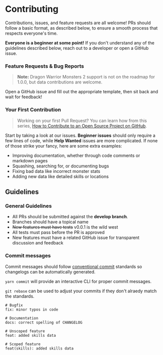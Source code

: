 # Contributing

Contributions, issues, and feature requests are all welcome! PRs should follow a basic format, as described below, to ensure a smooth process that respects everyone's time.

**Everyone is a beginner at some point!** If you don't understand any of the guidelines described below, reach out to a developer or open a GitHub issue.

### Feature Requests & Bug Reports

> **Note:** Dragon Warrior Monsters 2 support is not on the roadmap for 1.0.0, but data contributions are welcome.

Open a GitHub issue and fill out the appropriate template, then sit back and wait for feedback!

### Your First Contribution

> Working on your first Pull Request? You can learn how from this series, [How to Contribute to an Open Source Project on GitHub](https://egghead.io/series/how-to-contribute-to-an-open-source-project-on-github).

Start by taking a look at our issues. **Beginner issues** should only require a few lines of code, while **Help Wanted** issues are more complicated. If none of those strike your fancy, here are some extra examples:

-   Improving documentation, whether through code comments or markdown pages
-   Squashing, searching for, or documenting bugs
-   Fixing bad data like incorrect monster stats
-   Adding new data like detailed skills or locations

## Guidelines

### General Guidelines

-   All PRs should be submitted against the **develop branch**.
-   Branches should have a topical name
-   ~~New features must have tests~~ v0.0.1 is the wild west
-   All tests must pass before the PR is approved
-   New features must have a related GitHub issue for transparent discussion and feedback

### Commit messages

Commit messages should follow [conventional commit](https://www.conventionalcommits.org/) standards so changelogs can be automatically generated.

`yarn commit` will provide an interactive CLI for proper commit messages.

`git rebase` can be used to adjust your commits if they don't alraedy match the standards.

```shell
# Bugfix
fix: minor typos in code

# Documentation
docs: correct spelling of CHANGELOG

# Unscoped feature
feat: added skills data

# Scoped feature
feat(skills): added skills data
```
